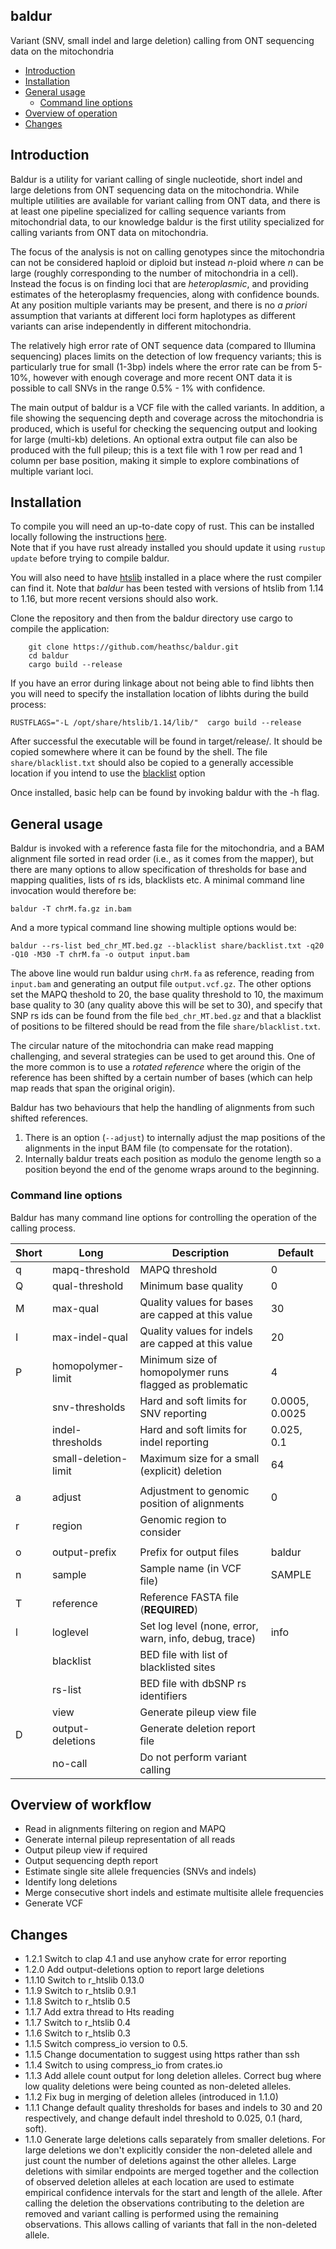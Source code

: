 ## baldur 

Variant (SNV, small indel and large deletion) calling from ONT sequencing data on the mitochondria 

 - [Introduction](#intro)
 - [Installation](#install)
 - [General usage](#usage)
   - [Command line options](#cli)
 - [Overview of operation](#overview)
 - [Changes](#changes)

## <a name="intro"></a>Introduction

Baldur is a utility for variant calling of single nucleotide, short indel and large deletions from ONT sequencing data on the mitochondria. 
While multiple utilities are available for variant calling from ONT data, and there is at least one pipeline specialized for calling sequence
variants from mitochondrial data, to our knowledge baldur is the first utility specialized for calling variants from ONT data on mitochondria. 

The focus of the analysis is not on calling genotypes since the mitochondria can not be considered haploid or diploid but instead *n*-ploid where *n* can be large (roughly corresponding to the 
number of mitochondria in a cell).  Instead the focus is on finding loci that are
*heteroplasmic*, and providing estimates of the heteroplasmy frequencies, along with 
confidence bounds. At any position multiple variants may be present, and there is no *a priori* assumption 
that variants at different loci form haplotypes as different variants can arise independently in different mitochondria.

The relatively high error rate of ONT sequence data (compared to Illumina sequencing) places limits on the 
detection of low frequency variants; this is particularly true for small (1-3bp) indels where the error rate can 
be from 5-10%, however with enough coverage and more recent ONT data it is possible to call SNVs in the 
range 0.5% - 1% with confidence. 

The main output of baldur is a VCF file with the called variants.  In addition, a file showing the sequencing depth and coverage across the mitochondria is produced, which is useful for
checking the sequencing output and looking for large (multi-kb) deletions.  An optional extra output file can
also be produced with the full pileup; this is a text file with 1 row per read and 1 column per base position, making
it simple to explore combinations of multiple variant loci.

## <a name="install"></a>Installation

To compile you will need an up-to-date copy of rust.  This can be
installed locally following the instructions [here](https://www.rust-lang.org/learn/get-started).  
Note that if you have rust already installed you should update it
using ``rustup update`` before trying to compile baldur.

You will also need to have [htslib](https://github.com/samtools/htslib) installed in a place 
where the rust compiler can find it.  Note that *baldur* has been tested with versions of htslib from 1.14 to 1.16, but more recent versions should also work.

Clone the repository and then from the baldur directory
use cargo to compile the application:
```
    git clone https://github.com/heathsc/baldur.git
    cd baldur
    cargo build --release
```
If you have an error during linkage about not being able to find libhts then you will need to specify the installation location of libhts
during the build process:

    RUSTFLAGS="-L /opt/share/htslib/1.14/lib/"  cargo build --release

After successful the executable will be found in target/release/.  It
should be copied somewhere where it can be found by the shell.  The file `share/blacklist.txt` should also be copied
to a generally accessible location if you intend to use the [blacklist](#blacklist) option

Once installed, basic help can be found by invoking baldur with
the -h flag.

## <a name="usage"></a>General usage

Baldur is invoked with a reference fasta file for the mitochondria,
and a BAM alignment file sorted in read order
(i.e., as it comes from the mapper), but there are many options to
allow specification of thresholds for base and mapping qualities,
lists of rs ids, blacklists etc. A minimal command line invocation would therefore be:
```
baldur -T chrM.fa.gz in.bam
```
And a more typical command line showing multiple options would be:
```
baldur --rs-list bed_chr_MT.bed.gz --blacklist share/backlist.txt -q20 -Q10 -M30 -T chrM.fa -o output input.bam
```

The above line would run baldur using `chrM.fa` as reference, reading from `input.bam` and 
generating an output file `output.vcf.gz`.  The other options set the MAPQ theshold to 20, 
the base quality threshold to 10, the maximum base quality to 30 (any quality above this will
be set to 30), and specify that SNP rs ids can be found from the file `bed_chr_MT.bed.gz` and that a blacklist
of positions to be filtered should be read from the file `share/blacklist.txt`.

The circular nature of the mitochondria can make read mapping challenging, and several strategies can be used
to get around this.  One of the more common is to use a *rotated reference* where the origin of the reference
has been shifted by a certain number of bases (which can help map reads that span the original origin).  

Baldur has two behaviours that help the handling of alignments from such shifted references.
1. There is an option (`--adjust`) to internally adjust the map positions of the alignments in the input BAM file (to compensate for the rotation).
2. Internally baldur treats each position as modulo the genome length so a position beyond the end of the genome wraps around to the beginning.

### <a name="cli"></a>Command line options

Baldur has many command line options for controlling the operation of the calling process.

| Short                    | Long                 | Description                                             | Default        |
|--------------------------|----------------------|---------------------------------------------------------|----------------|
| q                        | mapq-threshold       | MAPQ threshold                                          | 0              |
| Q                        | qual-threshold       | Minimum base quality                                    | 0              |
| M                        | max-qual             | Quality values for bases are capped at this value       | 30             |
| I                        | max-indel-qual       | Quality values for indels are capped at this value      | 20             |
| P                        | homopolymer-limit    | Minimum size of homopolymer runs flagged as problematic | 4              |
|                          | snv-thresholds       | Hard and soft limits for SNV reporting                  | 0.0005, 0.0025 |
|                          | indel-thresholds     | Hard and soft limits for indel reporting                | 0.025, 0.1     |
|                          | small-deletion-limit | Maximum size for a small (explicit) deletion            | 64             |
|||||
| a                        | adjust               | Adjustment to genomic position of alignments            | 0              |
| r                        | region               | Genomic region to consider                              |                |
|||||
| o                        | output-prefix        | Prefix for output files                                 | baldur         |
| n                        | sample               | Sample name (in VCF file)                               | SAMPLE         |
| T                        | reference            | Reference FASTA file (**REQUIRED**)                     |                |
| l                        | loglevel             | Set log level (none, error, warn, info, debug, trace)   | info           |
| <a name="blacklist"></a> | blacklist            | BED file with list of blacklisted sites                 |                |
|                          | rs-list              | BED file with dbSNP rs identifiers                      |                |
|                          | view                 | Generate pileup view file                               |                |
| D                        | output-deletions     | Generate deletion report file                           |                |
|                          | no-call              | Do not perform variant calling                          |                |

## <a name="overview"></a>Overview of workflow

- Read in alignments filtering on region and MAPQ
- Generate internal pileup representation of all reads
- Output pileup view if required
- Output sequencing depth report
- Estimate single site allele frequencies (SNVs and indels)
- Identify long deletions
- Merge consecutive short indels and estimate multisite allele frequencies
- Generate VCF

## <a name="changes"></a>Changes

- 1.2.1 Switch to clap 4.1 and use anyhow crate for error reporting
- 1.2.0 Add output-deletions option to report large deletions 
- 1.1.10 Switch to r_htslib 0.13.0
- 1.1.9 Switch to r_htslib 0.9.1
- 1.1.8 Switch to r_htslib 0.5
- 1.1.7 Add extra thread to Hts reading
- 1.1.7 Switch to r_htslib 0.4
- 1.1.6 Switch to r_htslib 0.3
- 1.1.5 Switch compress_io version to 0.5.
- 1.1.5 Change documentation to suggest using https rather than ssh
- 1.1.4 Switch to using compress_io from crates.io
- 1.1.3 Add allele count output for long deletion alleles.  Correct bug where low quality deletions were being counted as non-deleted alleles.
- 1.1.2 Fix bug in merging of deletion alleles (introduced in 1.1.0)
- 1.1.1 Change default quality thresholds for bases and indels to 30 and 20 respectively, and change default indel threshold to 0.025, 0.1 (hard, soft).
- 1.1.0 Generate large deletions calls separately from smaller deletions.  For large deletions we don't explicitly consider the non-deleted allele
and just count the number of deletions against the other alleles.  Large deletions with similar endpoints are merged together and the collection of observed
deletion alleles at each location are used to estimate empirical confidence intervals for the start and length of the allele. After calling the deletion the observations
contributing to the deletion are removed and variant calling is performed using the remaining observations.  This allows calling of variants that fall 
in the non-deleted allele.


